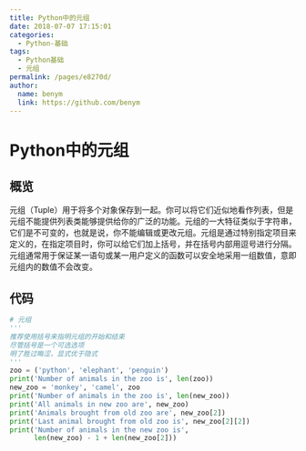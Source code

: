 ```yaml
---
title: Python中的元组
date: 2018-07-07 17:15:01
categories: 
  - Python-基础
tags: 
  - Python基础
  - 元组
permalink: /pages/e8270d/
author: 
  name: benym
  link: https://github.com/benym
---
```


# Python中的元组

## 概览

元组（Tuple）用于将多个对象保存到一起。你可以将它们近似地看作列表，但是元组不能提供列表类能够提供给你的广泛的功能。元组的一大特征类似于字符串，它们是不可变的，也就是说，你不能编辑或更改元组。元组是通过特别指定项目来定义的，在指定项目时，你可以给它们加上括号，并在括号内部用逗号进行分隔。元组通常用于保证某一语句或某一用户定义的函数可以安全地采用一组数值，意即元组内的数值不会改变。

## 代码

```python
# 元组
'''
推荐使用括号来指明元组的开始和结束
尽管括号是一个可选选项
明了胜过晦涩，显式优于隐式
'''
zoo = ('python', 'elephant', 'penguin')
print('Number of animals in the zoo is', len(zoo))
new_zoo = 'monkey', 'camel', zoo
print('Number of animals in the zoo is', len(new_zoo))
print('All animals in new zoo are', new_zoo)
print('Animals brought from old zoo are', new_zoo[2])
print('Last animal brought from old zoo is', new_zoo[2][2])
print('Number of animals in the new zoo is',
      len(new_zoo) - 1 + len(new_zoo[2]))
```

